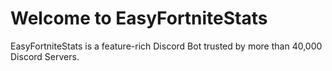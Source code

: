 # Welcome to EasyFortniteStats

EasyFortniteStats is a feature-rich Discord Bot trusted by more than 40,000 Discord Servers. 

